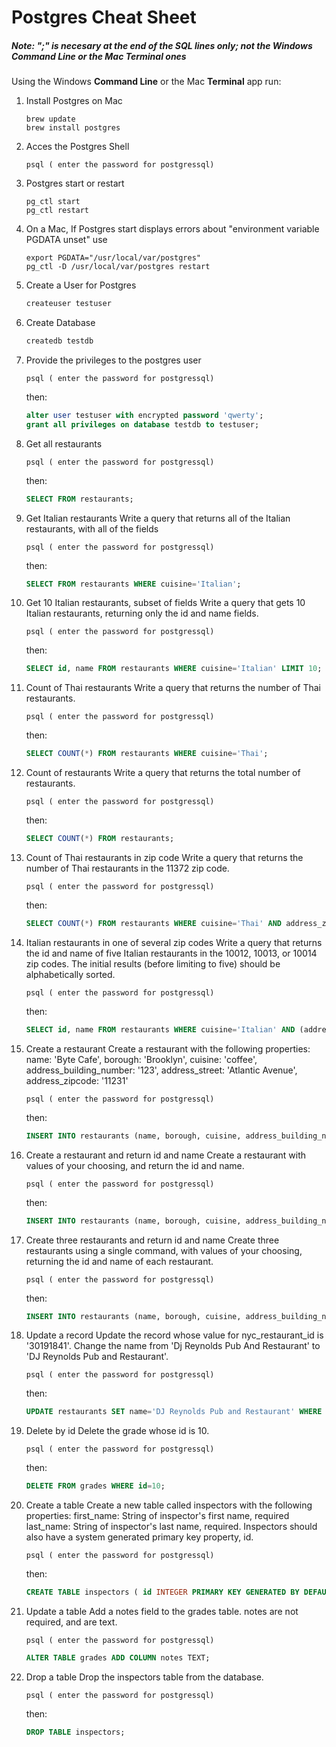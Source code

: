 # Postgres Cheat Sheet

##### Note: ";" is necesary at the end of the _SQL_ lines only; not the Windows _Command Line_ or the Mac _Terminal_ ones

Using the Windows __Command Line__ or the Mac __Terminal__ app run:
1. Install Postgres on Mac
    ```console
    brew update
    brew install postgres
    ```
2. Acces the Postgres Shell
    ```console
    psql ( enter the password for postgressql)
    ```
3. Postgres start or restart
    ```console
    pg_ctl start
    pg_ctl restart
    ```
4. On a Mac, If Postgres start displays errors about "environment variable PGDATA unset" use
    ```console
    export PGDATA="/usr/local/var/postgres"
    pg_ctl -D /usr/local/var/postgres restart
    ```
5. Create a User for Postgres
    ```sql
    createuser testuser
    ```
6. Create Database
    ```sql
    createdb testdb
    ```
7. Provide the privileges to the postgres user
    ```console
    psql ( enter the password for postgressql)
    ```
    then:
    ```sql
    alter user testuser with encrypted password 'qwerty';
    grant all privileges on database testdb to testuser;
    ```
8. Get all restaurants
    ```console
    psql ( enter the password for postgressql)
    ```
    then:
    ```sql
    SELECT FROM restaurants;
    ```
9. Get Italian restaurants Write a query that returns all of the Italian restaurants, with all of the fields
    ```console
    psql ( enter the password for postgressql)
    ```
    then:
    ```sql
    SELECT FROM restaurants WHERE cuisine='Italian';
    ```
10. Get 10 Italian restaurants, subset of fields Write a query that gets 10 Italian restaurants, returning only the id and name fields.
    ```console
    psql ( enter the password for postgressql)
    ```
    then:
    ```sql
    SELECT id, name FROM restaurants WHERE cuisine='Italian' LIMIT 10;
    ```
11. Count of Thai restaurants Write a query that returns the number of Thai restaurants.
    ```console
    psql ( enter the password for postgressql)
    ```
    then:
    ```sql
    SELECT COUNT(*) FROM restaurants WHERE cuisine='Thai';
    ```
12. Count of restaurants Write a query that returns the total number of restaurants.
    ```console
    psql ( enter the password for postgressql)
    ```
    then:
    ```sql
    SELECT COUNT(*) FROM restaurants;
    ```
13. Count of Thai restaurants in zip code Write a query that returns the number of Thai restaurants in the 11372 zip code.
    ```console
    psql ( enter the password for postgressql)
    ```
    then:
    ```sql
    SELECT COUNT(*) FROM restaurants WHERE cuisine='Thai' AND address_zipcode='11372';
    ```
14. Italian restaurants in one of several zip codes Write a query that returns the id and name of five Italian restaurants in the 10012, 10013, or 10014 zip codes. The initial results (before limiting to five) should be alphabetically sorted.
    ```console
    psql ( enter the password for postgressql)
    ```
    then:
    ```sql
    SELECT id, name FROM restaurants WHERE cuisine='Italian' AND (address_zipcode='10012' OR address_zipcode='10013' OR address_zipcode='10014') ORDER BY name LIMIT 5 ;
    ```
15. Create a restaurant Create a restaurant with the following properties: name: 'Byte Cafe', borough: 'Brooklyn', cuisine: 'coffee', address_building_number: '123', address_street: 'Atlantic Avenue', address_zipcode: '11231'
    ```console
    psql ( enter the password for postgressql)
    ```
    then:
    ```sql
    INSERT INTO restaurants (name, borough, cuisine, address_building_number, address_street, address_zipcode) VALUES ('Byte Cafe', 'Brooklyn', 'coffee', '123', 'Atlantic Avenue', '11231') ;
    ```
16. Create a restaurant and return id and name Create a restaurant with values of your choosing, and return the id and name.
    ```console
    psql ( enter the password for postgressql)
    ```
    then:
    ```sql
    INSERT INTO restaurants (name, borough, cuisine, address_building_number, address_street, address_zipcode) VALUES ('Byte Cafe', 'Brooklyn', 'coffee', '123', 'Atlantic Avenue', '11231') RETURNING id, name ;
    ```
17. Create three restaurants and return id and name Create three restaurants using a single command, with values of your choosing, returning the id and name of each restaurant.
    ```console
    psql ( enter the password for postgressql)
    ```
    then:
    ```sql
    INSERT INTO restaurants (name, borough, cuisine, address_building_number, address_street, address_zipcode) VALUES ('One Cafe', 'Brooklyn', 'coffee', '123', 'Atlantic Avenue', '11231'), ('Two Cafe', 'Brooklyn', 'coffee', '123', 'Atlantic Avenue', '11231'), ('Three Cafe', 'Brooklyn', 'coffee', '123', 'Atlantic Avenue', '11231') RETURNING id, name ;
    ```
18. Update a record Update the record whose value for nyc_restaurant_id is '30191841'. Change the name from 'Dj Reynolds Pub And Restaurant' to 'DJ Reynolds Pub and Restaurant'.
    ```console
    psql ( enter the password for postgressql)
    ```
    then:
    ```sql
    UPDATE restaurants SET name='DJ Reynolds Pub and Restaurant' WHERE nyc_restaurant_id='30191841';
    ```
19. Delete by id Delete the grade whose id is 10.
    ```console
    psql ( enter the password for postgressql)
    ```
    then:
    ```sql
    DELETE FROM grades WHERE id=10;
    ```
20. Create a table Create a new table called inspectors with the following properties: first_name: String of inspector's first name, required last_name: String of inspector's last name, required. Inspectors should also have a system generated primary key property, id.
    ```console
    psql ( enter the password for postgressql)
    ```
    then:
    ```sql
    CREATE TABLE inspectors ( id INTEGER PRIMARY KEY GENERATED BY DEFAULT AS IDENTITY, first_name TEXT NOT NULL, last_name TEXT NOT NULL);
    ```
21. Update a table Add a notes field to the grades table. notes are not required, and are text.
    ```console
    psql ( enter the password for postgressql)
    ```
    ```sql
    ALTER TABLE grades ADD COLUMN notes TEXT;
    ```
22. Drop a table Drop the inspectors table from the database.
    ```console
    psql ( enter the password for postgressql)
    ```
    then:
    ```sql
    DROP TABLE inspectors;
    ```
